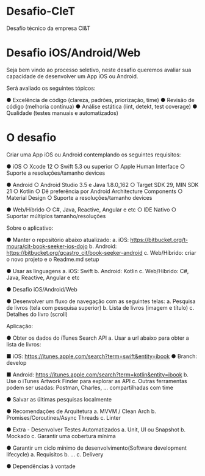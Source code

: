 # Desafio-CIeT
Desafio técnico da empresa CI&amp;T

# Desafio iOS/Android/Web

Seja bem vindo ao processo seletivo, neste desafio queremos avaliar sua capacidade de
desenvolver um App iOS ou Android.

Será avaliado os seguintes tópicos:

● Excelência de código (clareza, padrões, priorização, time)
● Revisão de código (melhoria contínua)
● Análise estática (lint, detekt, test coverage)
● Qualidade (testes manuais e automatizados)

# O desafio

Criar uma App iOS ou Android contemplando os seguintes requisitos:

● iOS
  ○ Xcode 12
  ○ Swift 5.3 ou superior
  ○ Apple Human Interface
  ○ Suporte a resoluções/tamanho devices

● Android
  ○ Android Studio 3.5 e Java 1.8.0_162
  ○ Target SDK 29, MIN SDK 21
  ○ Kotlin
  ○ Dê preferência por Android Architecture Components
  ○ Material Design
  ○ Suporte a resoluções/tamanho devices

● Web/Híbrido
  ○ C#, Java, Reactive, Angular e etc
  ○ IDE Nativo
  ○ Suportar múltiplos tamanho/resoluções

Sobre o aplicativo:

● Manter o repositório abaixo atualizado:
  a. iOS: https://bitbucket.org/t-moura/cit-book-seeker-ios-dojo
  b. Android: https://bitbucket.org/gcastro_cit/book-seeker-android
  c. Web/Híbrido: criar o novo projeto e o Readme.md setup

● Usar as linguagens
  a. iOS: Swift
  b. Android: Kotlin
  c. Web/Híbrido: C#, Java, Reactive, Angular e etc

● Desafio iOS/Android/Web

● Desenvolver um fluxo de navegação com as seguintes telas:
  a. Pesquisa de livros (tela com pesquisa superior)
  b. Lista de livros (imagem e título)
  c. Detalhes do livro (scroll)
  
   Aplicação:
   
   

● Obter os dados do iTunes Search API
  a. Usar a url abaixo para obter a lista de livros:

■ iOS: https://itunes.apple.com/search?term=swift&entity=ibook
  ● Branch: develop
  
      
■ Android: https://itunes.apple.com/search?term=kotlin&entity=ibook
  b. Use o iTunes Artwork Finder para explorar as API
  c. Outras ferramentas podem ser usadas: Postman, Charles, … compartilhadas
  com time
  
  
● Salvar as últimas pesquisas localmente

● Recomendações de Arquitetura
  a. MVVM / Clean Arch
  b. Promises/Coroutines/Async Threads
  c. Linter
  
● Extra - Desenvolver Testes Automatizados
  a. Unit, UI ou Snapshot
  b. Mockado
  c. Garantir uma cobertura mínima
  
● Garantir um ciclo mínimo de desenvolvimento(Software development lifecycle)
  a. Requisitos
  b. …
  c. Delivery
  
● Dependências à vontade
